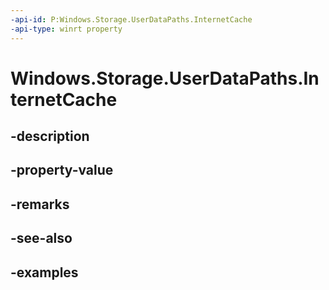 ```yaml
---
-api-id: P:Windows.Storage.UserDataPaths.InternetCache
-api-type: winrt property
---
```


<!-- Property syntax.
public string InternetCache { get; }
-->

# Windows.Storage.UserDataPaths.InternetCache

## -description

## -property-value

## -remarks

## -see-also

## -examples

